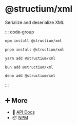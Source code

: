 # @structium/xml

Serialize and deserialize XML

::: code-group

```bash [npm]
npm install @structium/xml
```

```bash [pnpm]
pnpm install @structium/xml
```

```bash [yarn]
yarn add @structium/xml
```

```bash [bun]
bun add @structium/xml
```

```bash [deno]
deno add @structium/xml
```

:::

## ➕ More

- 📖 [API Docs](api.md)
- 📦 [NPM](https://www.npmjs.com/package/@structium/xml)
